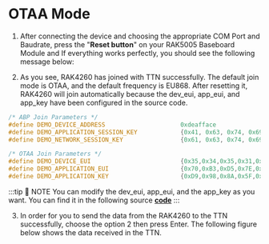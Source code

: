 # OTAA Mode

1. After connecting the device and choosing the appropriate COM Port and Baudrate, press the "**Reset button**" on your RAK5005 Baseboard Module and If everything works perfectly, you should see the following message below:

<rk-img
  src="/assets/images/quick-start-guide/rak4260/5ttn/rak-serial-port-tool-success.jpg"
  width="100%"
  figure-number="1"
  caption="Serial Port Tool Successful Connection"
/>

2. As you see, RAK4260 has joined with TTN successfully. The default join mode is OTAA, and the default frequency is EU868. After resetting it, RAK4260 will join automatically because the dev_eui, app_eui, and app_key have been configured in the source code.

```C
/* ABP Join Parameters */
#define DEMO_DEVICE_ADDRESS                     0xdeafface
#define DEMO_APPLICATION_SESSION_KEY            {0x41, 0x63, 0x74, 0x69, 0x6C, 0x69, 0x74, 0x79, 0x00, 0x04, 0xA3, 0x0B, 0x00, 0x04, 0xA3, 0x0B}
#define DEMO_NETWORK_SESSION_KEY                {0x61, 0x63, 0x74, 0x69, 0x6C, 0x69, 0x74, 0x79, 0x00, 0x04, 0xA3, 0x0B, 0x00, 0x04, 0xA3, 0x0B}

/* OTAA Join Parameters */
#define DEMO_DEVICE_EUI                         {0x35,0x34,0x35,0x31,0x65,0x37,0x53,0x00}
#define DEMO_APPLICATION_EUI                    {0x70,0xB3,0xD5,0x7E,0xD0,0x01,0xA1,0xE2}
#define DEMO_APPLICATION_KEY                    {0xD9,0x98,0x8A,0x5F,0x02,0xD8,0x0F,0xAB,0x8B,0xA5,0xF4,0x53,0xC4,0xA2,0xCD,0x2B}
```

:::tip 📝 NOTE
You can modify the dev_eui, app_eui, and the app_key as you want. You can find it in the following source [**code**](https://github.com/RAKWireless/RAK4260-LoRaNode-demo/blob/master/APPS_ENDDEVICE_DEMO1/src/config/conf_app.h)
:::

3. In order for you to send the data from the RAK4260 to the TTN successfully, choose the option 2 then press Enter. The following figure below shows the data received in the TTN.


<rk-img
  src="/assets/images/quick-start-guide/rak4260/5ttn/data-received-ttn.jpg"
  width="100%"
  figure-number="2"
  caption="Data received in the TTN"
/>

